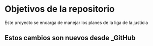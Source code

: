# Objetivos de la repositorio

Este proyecto se encarga de manejar los planes de la liga de la justicia


## Estos cambios son nuevos desde _GitHub
